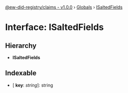 [@ew-did-registry/claims - v1.0.0](../README.md) › [Globals](../globals.md) › [ISaltedFields](isaltedfields.md)

# Interface: ISaltedFields

## Hierarchy

* **ISaltedFields**

## Indexable

* \[ **key**: *string*\]: string
